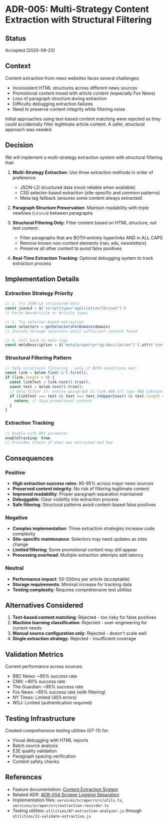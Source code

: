 # ADR-005: Multi-Strategy Content Extraction with Structural Filtering

## Status
Accepted (2025-09-23)

## Context
Content extraction from news websites faces several challenges:
- Inconsistent HTML structures across different news sources
- Promotional content mixed with article content (especially Fox News)
- Loss of paragraph structure during extraction
- Difficulty debugging extraction failures
- Need to preserve content integrity while filtering noise

Initial approaches using text-based content matching were rejected as they could accidentally filter legitimate article content. A safer, structural approach was needed.

## Decision
We will implement a multi-strategy extraction system with structural filtering that:

1. **Multi-Strategy Extraction**: Use three extraction methods in order of preference:
   - JSON-LD structured data (most reliable when available)
   - CSS selector-based extraction (site-specific and common patterns)
   - Meta tag fallback (ensures some content always extracted)

2. **Paragraph Structure Preservation**: Maintain readability with triple newlines (`\n\n\n`) between paragraphs

3. **Structural Filtering Only**: Filter content based on HTML structure, not text content:
   - Filter paragraphs that are BOTH entirely hyperlinks AND in ALL CAPS
   - Remove known non-content elements (nav, ads, newsletters)
   - Preserve all other content to avoid false positives

4. **Real-Time Extraction Tracking**: Optional debugging system to track extraction process

## Implementation Details

### Extraction Strategy Priority
```typescript
// 1. Try JSON-LD structured data
const jsonLd = $('script[type="application/ld+json"]')
// Parse NewsArticle or Article types

// 2. Try selector-based extraction
const selectors = getSelectorsForDomain(domain)
// Iterate through selectors until sufficient content found

// 3. Fall back to meta tags
const metaDescription = $('meta[property="og:description"]').attr('content')
```

### Structural Filtering Pattern
```typescript
// Safe structural filtering - only if BOTH conditions met:
const link = $elem.find('a').first();
if (link.length > 0) {
  const linkText = link.text().trim();
  const text = $elem.text().trim();
  // Only filter if: entire paragraph is link AND all caps AND substantial length
  if (linkText === text && text === text.toUpperCase() && text.length > 20) {
    return; // Skip promotional content
  }
}
```

### Extraction Tracking
```typescript
// Enable with API parameter
enableTracking: true
// Provides traces of what was extracted and how
```

## Consequences

### Positive
- **High extraction success rates**: 85-95% across major news sources
- **Preserved content integrity**: No risk of filtering legitimate content
- **Improved readability**: Proper paragraph separation maintained
- **Debuggable**: Clear visibility into extraction process
- **Safe filtering**: Structural patterns avoid content-based false positives

### Negative
- **Complex implementation**: Three extraction strategies increase code complexity
- **Site-specific maintenance**: Selectors may need updates as sites change
- **Limited filtering**: Some promotional content may still appear
- **Processing overhead**: Multiple extraction attempts add latency

### Neutral
- **Performance impact**: 50-200ms per article (acceptable)
- **Storage requirements**: Minimal increase for tracking data
- **Testing complexity**: Requires comprehensive test utilities

## Alternatives Considered

1. **Text-based content matching**: Rejected - too risky for false positives
2. **Machine learning classification**: Rejected - over-engineering for current needs
3. **Manual source configuration only**: Rejected - doesn't scale well
4. **Single extraction strategy**: Rejected - insufficient coverage

## Validation Metrics
Current performance across sources:
- BBC News: ~95% success rate
- CNN: ~90% success rate
- The Guardian: ~95% success rate
- Fox News: ~85% success rate (with filtering)
- NY Times: Limited (403 errors)
- WSJ: Limited (authentication required)

## Testing Infrastructure
Created comprehensive testing utilities (07-11) for:
- Visual debugging with HTML reports
- Batch source analysis
- E2E quality validation
- Paragraph spacing verification
- Content safety checks

## References
- Feature documentation: [Content Extraction System](../features/12-content-extraction.md)
- Related ADR: [ADR-004 Scraper Logging Separation](./ADR-004-scraper-logging-separation.md)
- Implementation files: `services/scraper/src/utils.ts`, `services/scraper/src/extraction-recorder.ts`
- Testing utilities: `utilities/07-extraction-analyzer.js` through `utilities/11-validate-extraction.js`